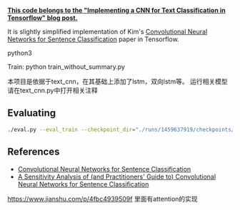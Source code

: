 **[This code belongs to the "Implementing a CNN for Text Classification in Tensorflow" blog post.](http://www.wildml.com/2015/12/implementing-a-cnn-for-text-classification-in-tensorflow/)**

It is slightly simplified implementation of Kim's [Convolutional Neural Networks for Sentence Classification](http://arxiv.org/abs/1408.5882) paper in Tensorflow.

python3

Train:
python train_without_summary.py

本项目是依据于text_cnn，在其基础上添加了lstm，双向lstm等。
运行相关模型请在text_cnn.py中打开相关注释

## Evaluating

```bash
./eval.py --eval_train --checkpoint_dir="./runs/1459637919/checkpoints/"
```


## References

- [Convolutional Neural Networks for Sentence Classification](http://arxiv.org/abs/1408.5882)
- [A Sensitivity Analysis of (and Practitioners' Guide to) Convolutional Neural Networks for Sentence Classification](http://arxiv.org/abs/1510.03820)

https://www.jianshu.com/p/4fbc4939509f 里面有attention的实现
